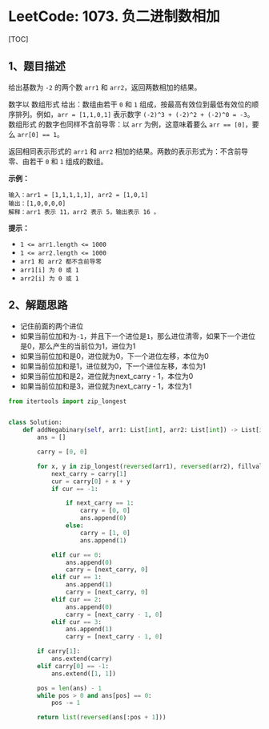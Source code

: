 # LeetCode: 1073. 负二进制数相加

[TOC]

## 1、题目描述

给出基数为 `-2` 的两个数 `arr1` 和 `arr2`，返回两数相加的结果。

数字以 数组形式 给出：数组由若干 `0` 和 `1` 组成，按最高有效位到最低有效位的顺序排列。例如，`arr = [1,1,0,1]` 表示数字 `(-2)^3 + (-2)^2 + (-2)^0 = -3`。数组形式 的数字也同样不含前导零：以 `arr` 为例，这意味着要么 `arr == [0]`，要么 `arr[0] == 1`。

返回相同表示形式的 `arr1` 和 `arr2` 相加的结果。两数的表示形式为：不含前导零、由若干 `0` 和 `1` 组成的数组。

 

**示例：**

```
输入：arr1 = [1,1,1,1,1], arr2 = [1,0,1]
输出：[1,0,0,0,0]
解释：arr1 表示 11，arr2 表示 5，输出表示 16 。
```

**提示：**

-   `1 <= arr1.length <= 1000`
-   `1 <= arr2.length <= 1000`
-   `arr1 和 arr2 都不含前导零`
-   `arr1[i] 为 0 或 1`
-   `arr2[i] 为 0 或 1`



## 2、解题思路

-   记住前面的两个进位
-   如果当前位加和为`-1`，并且下一个进位是`1`，那么进位清零，如果下一个进位是0，那么产生的当前位为1，进位为1
-   如果当前位加和是0，进位就为0，下一个进位左移，本位为0
-   如果当前位加和是1，进位就为0，下一个进位左移，本位为1
-   如果当前位加和是2，进位就为next_carry - 1，本位为0
-   如果当前位加和是3，进位就为next_carry - 1，本位为1



```python
from itertools import zip_longest


class Solution:
    def addNegabinary(self, arr1: List[int], arr2: List[int]) -> List[int]:
        ans = []

        carry = [0, 0]

        for x, y in zip_longest(reversed(arr1), reversed(arr2), fillvalue=0):
            next_carry = carry[1]
            cur = carry[0] + x + y
            if cur == -1:

                if next_carry == 1:
                    carry = [0, 0]
                    ans.append(0)
                else:
                    carry = [1, 0]
                    ans.append(1)

            elif cur == 0:
                ans.append(0)
                carry = [next_carry, 0]
            elif cur == 1:
                ans.append(1)
                carry = [next_carry, 0]
            elif cur == 2:
                ans.append(0)
                carry = [next_carry - 1, 0]
            elif cur == 3:
                ans.append(1)
                carry = [next_carry - 1, 0]

        if carry[1]:
            ans.extend(carry)
        elif carry[0] == -1:
            ans.extend([1, 1])

        pos = len(ans) - 1
        while pos > 0 and ans[pos] == 0:
            pos -= 1

        return list(reversed(ans[:pos + 1]))
```

